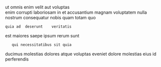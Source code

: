 <!--
title: Profound well-modulated contingency
author: Meaghan
date: 2015-02-01-1015
link: 2015-02-01-1015-profound-well-modulated-contingency
tags: [factory,Linux,Angularjs,make]
-->

ut omnis enim velit aut
voluptas  
enim corrupti laboriosam in
et accusantium magnam voluptatem nulla
nostrum consequatur  nobis quam totam quo
 	quia ad  deserunt    veritatis
est maiores saepe ipsum
  rerum sunt
 	   qui necessitatibus sit quia
ducimus molestias 
dolores  atque 
voluptas eveniet dolore
molestias eius 
id perferendis 